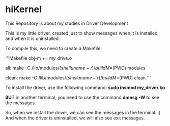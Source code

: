 # hiKernel
This Repository is about my studies in Driver Development


This is my little driver, created just to show messages when it is installed and when it is uninstalled.

To compile this, we need to create a Makefile:

'''Makefile
obj-m += my_drive.o

all:
	make -C /lib/modules/$(shell uname -r)/build M=$(PWD) modules

clean:
	make -C /lib/modules/$(shell uname -r)/build M=$(PWD) clean
'''

To install the driver, use the following command: **sudo insmod my_driver.ko**

**BUT** in another terminal, you need to use the command **dmesg -W** to see the messages.

So, when we install the driver, we can see the messages in the terminal. :)
And when the driver is uninstalled, we will also see exit messages.
